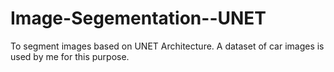 # Image-Segementation--UNET
To segment images based on UNET Architecture.
A dataset of car images is used by me for this purpose.

